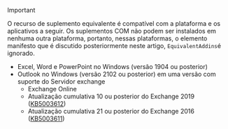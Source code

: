 > [!IMPORTANT]
> O recurso de suplemento equivalente é compatível com a plataforma e os aplicativos a seguir. Os suplementos COM não podem ser instalados em nenhuma outra plataforma, portanto, nessas plataformas, o elemento manifesto que é discutido posteriormente neste artigo, `EquivalentAddins`é ignorado.
>
> - Excel, Word e PowerPoint no Windows (versão 1904 ou posterior)
> - Outlook no Windows (versão 2102 ou posterior) em uma versão com suporte do Servidor exchange
>   - Exchange Online
>   - Atualização cumulativa 10 ou posterior do Exchange 2019 ([KB5003612](https://support.microsoft.com/topic/b1434cad-3fbc-4dc3-844d-82568e8d4344))
>   - Atualização cumulativa 21 ou posterior do Exchange 2016 ([KB5003611](https://support.microsoft.com/topic/b7ba1656-abba-4a0b-9be9-dac45095d969))
